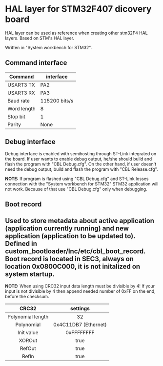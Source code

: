 # HAL layer for STM32F407 dicovery board

HAL layer can be used as reference when creating other stm32F4 HAL layers. Based on STM's HAL layer.

Written in "System workbench for STM32".

## Command interface 

| Command     | interface     |
|-------------|---------------|
|  USART3 TX  |      PA2      |
|  USART3 RX  |      PA3      |
| Baud rate   | 115200 bits/s |
| Word length | 8             |
| Stop bit    | 1             |
| Parity      | None          |

## Debug interface 

Debug interface is enabled with semihosting through ST-Link integrated on the board. 
If user wants to enable debug output, he/she should build and flash the program with "CBL Debug.cfg". 
On the other hand, if user doesn't need the debug output, build and flash the program with "CBL Release.cfg".

**NOTE:** If program is flashed using "CBL Debug.cfg" and ST-Link losses connection with the "System workbench for STM32" STM32 application will not work. Because of that use "CBL Debug.cfg" only when debugging. 

## Boot record

Used to store metadata about active application (application currently running) and new application (application to be updated to).
Defined in custom_bootloader/Inc/etc/cbl_boot_record. Boot record is located in SEC3, always on location 0x0800C000, it is not initalized on system startup.
---
**NOTE:** When using CRC32 input data length must be divisible by 4! If your input is not divisible by 4 then append needed number of 0xFF on the end, before the checksum.

|       CRC32       |       settings       |
|:-----------------:|:--------------------:|
| Polynomial length |          32          |
|     Polynomial    | 0x4C11DB7 (Ethernet) |
|     Init value    |      0xFFFFFFFF      |
|       XOROut      |         true         |
|       RefOut      |         true         |
|       RefIn       |         true         |
